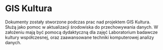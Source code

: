 # GIS Kultura
Dokumenty zostały stworzone podczas prac nad projektem GIS Kultura. Służą jako pomoc w aktualizacji środowiska do przechowywania danych. W założeniu mają być pomocą dydaktyczną dla zajęć Laboratorium badawcze kultury współczesnej, oraz zaawansowane techniki komputerowej analizy danych.
